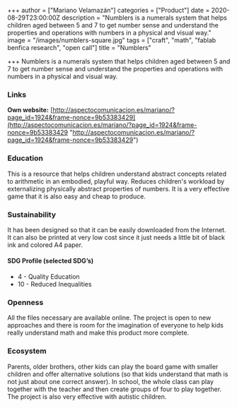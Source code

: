 +++
author = ["Mariano Velamazán"]
categories = ["Product"]
date = 2020-08-29T23:00:00Z
description = "Numblers is a numerals system that helps children aged between 5 and 7 to get number sense and understand the properties and operations with numbers in a physical and visual way."
image = "/images/numblers-square.jpg"
tags = ["craft", "math", "fablab benfica research", "open call"]
title = "Numblers"

+++
Numblers is a numerals system that helps children aged between 5 and 7 to get number sense and understand the properties and operations with numbers in a physical and visual way.

### Links

**Own website:** [http://aspectocomunicacion.es/mariano/?page_id=1924&frame-nonce=9b53383429](http://aspectocomunicacion.es/mariano/?page_id=1924&frame-nonce=9b53383429 "http://aspectocomunicacion.es/mariano/?page_id=1924&frame-nonce=9b53383429")

### Education

This is a resource that helps children understand abstract concepts related to arithmetic in an embodied, playful way. Reduces children's workload by externalizing physically abstract properties of numbers. It is a very effective game that it is also easy and cheap to produce.

### Sustainability

It has been designed so that it can be easily downloaded from the Internet. It can also be printed at very low cost since it just needs a little bit of black ink and colored A4 paper.

#### SDG Profile (selected SDG’s)

* 4 - Quality Education
* 10 - Reduced Inequalities

### Openness

All the files necessary are available online. The project is open to new approaches and there is room for the imagination of everyone to help kids really understand math and make this product more complete.

### Ecosystem

Parents, older brothers, other kids can play the board game with smaller children and offer alternative solutions (so that kids understand that math is not just about one correct answer). In school, the whole class can play together with the teacher and then create groups of four to play together. The project is also very effective with autistic children.